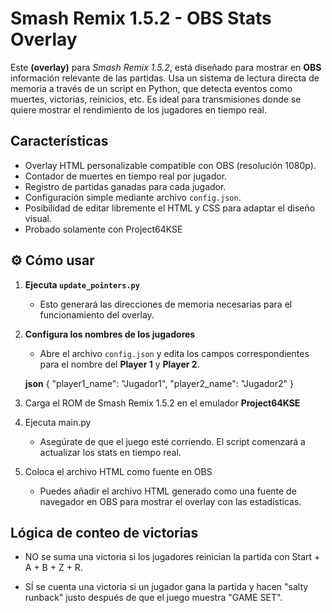 # Smash Remix 1.5.2 - OBS Stats Overlay

Este **(overlay)** para *Smash Remix 1.5.2*, está diseñado para mostrar en **OBS** información relevante de las partidas. Usa un sistema de lectura directa de memoria a través de un script en Python, que detecta eventos como muertes, victorias, reinicios, etc. Es ideal para transmisiones donde se quiere mostrar el rendimiento de los jugadores en tiempo real.

## Características

-  Overlay HTML personalizable compatible con OBS (resolución 1080p).
-  Contador de muertes en tiempo real por jugador.
-  Registro de partidas ganadas para cada jugador.
-  Configuración simple mediante archivo `config.json`.
-  Posibilidad de editar libremente el HTML y CSS para adaptar el diseño visual.
-  Probado solamente con Project64KSE

## ⚙️ Cómo usar

1. **Ejecuta `update_pointers.py`**
   - Esto generará las direcciones de memoria necesarias para el funcionamiento del overlay.

2. **Configura los nombres de los jugadores**
   - Abre el archivo `config.json` y edita los campos correspondientes para el nombre del **Player 1** y **Player 2**.

   **json**
   {
     "player1_name": "Jugador1",
     "player2_name": "Jugador2"
   }

3. Carga el ROM de Smash Remix 1.5.2 en el emulador **Project64KSE**

4. Ejecuta main.py
   - Asegúrate de que el juego esté corriendo. El script comenzará a actualizar los stats en tiempo real.

5. Coloca el archivo HTML como fuente en OBS
   - Puedes añadir el archivo HTML generado como una fuente de navegador en OBS para mostrar el overlay con las estadísticas.


## Lógica de conteo de victorias
  - NO se suma una victoria si los jugadores reinician la partida con Start + A + B + Z + R.

  - SÍ se cuenta una victoria si un jugador gana la partida y hacen "salty runback" justo después de que el juego muestra "GAME SET".
